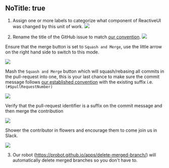 NoTitle: true
---
1. Assign one or more labels to categorize what component of ReactiveUI was changed by this unit of work. ![](./images/apply-one-or-more-labels.png)

2. Rename the title of the GitHub issue to match [our convention](./contribute/software-style-guide/commit-message-convention). ![](/images/rename-the-title.png)

Ensure that the merge button is set to `Squash and Merge`, use the little arrow on the right hand side to switch to this mode.

![](/images/squash-and-merge-commit.png)

Mash the `Squash and Merge` button which will squash/rebasing all commits in the pull-request into one, this is your last chance to make sure the commit message follows [our established convention](./contribute/software-style-guide/commit-message-convention) with the existing suffix i.e. `(#$pullRequestNumber)`

![](/images/ready-for-squash-and-merge.png)

Verify that the pull-request identifier is a suffix on the commit message and then merge the contribution

![](/images/squash-and-reword-the-commits.png)

Shower the contributor in flowers and encourage them to come join us in Slack.

![](/images/contribution-merged.png)

3. Our robot (https://probot.github.io/apps/delete-merged-branch/) will automatically delete merged branches so you don't have to.
